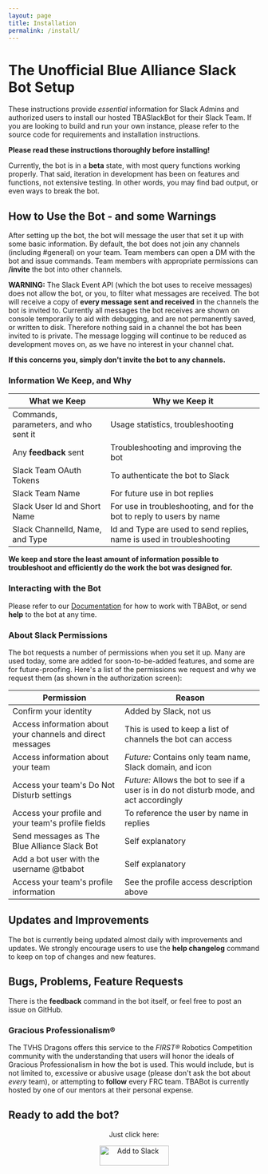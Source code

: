 ```yaml
---
layout: page
title: Installation
permalink: /install/
---
```


# The Unofficial Blue Alliance Slack Bot Setup #

These instructions provide _essential_ information for Slack Admins and authorized users to install our hosted
TBASlackBot for their Slack Team. If you are looking to build and run your own instance, please refer to the 
source code for requirements and installation instructions.

__Please read these instructions thoroughly before installing!__

Currently, the bot is in a __beta__ state, with most query functions working properly. That said,
iteration in development has been on features and functions, not extensive testing. In other words, you may find
bad output, or even ways to break the bot.

## How to Use the Bot - and some Warnings ##

After setting up the bot, the bot will message the user that set it up with some basic information. By default,
the bot does not join any channels (including #general) on your team. Team members can open a DM with the bot
and issue commands. Team members with appropriate permissions can __/invite__ the bot into other channels.

__WARNING:__ The Slack Event API (which the bot uses to receive messages) does not allow the bot, or you, to filter
what messages are received. The bot will receive a copy of __every message sent and received__ in the channels the
bot is invited to. Currently all messages the bot receives are shown on console temporarily to aid with debugging,
and are not permanently saved, or written to disk. Therefore nothing said in a channel the bot has been invited to 
is private. The message logging will continue to be reduced as development moves on, as we have no interest in your
channel chat.

__If this concerns you, simply don't invite the bot to any channels.__

### Information We Keep, and Why ###

| What we Keep                          | Why we Keep it                                                        |
| ------------------------------------- | --------------------------------------------------------------------- |
| Commands, parameters, and who sent it | Usage statistics, troubleshooting                                     |
| Any __feedback__ sent                 | Troubleshooting and improving the bot                                 |
| Slack Team OAuth Tokens               | To authenticate the bot to Slack                                      |
| Slack Team Name                       | For future use in bot replies                                         |
| Slack User Id and Short Name          | For use in troubleshooting, and for the bot to reply to users by name |
| Slack ChannelId, Name, and Type       | Id and Type are used to send replies, name is used in troubleshooting |

__We keep and store the least amount of information possible to troubleshoot and efficiently do the work the bot 
 was designed for.__

### Interacting with the Bot ###

Please refer to our [Documentation](/docs) for how to work with TBABot, or send __help__ to the bot at any time.

### About Slack Permissions ###
The bot requests a number of permissions when you set it up. Many are used today, some are added for
soon-to-be-added features, and some are for future-proofing. Here's a list of the permissions we request and why
we request them (as shown in the authorization screen):

| Permission                                                 | Reason                                                                                   |
| ---------------------------------------------------------- | ---------------------------------------------------------------------------------------- |
| Confirm your identity                                      | Added by Slack, not us                                                                   |
| Access information about your channels and direct messages | This is used to keep a list of channels the bot can access                               |
| Access information about your team                         | _Future:_ Contains only team name, Slack domain, and icon                                |
| Access your team's Do Not Disturb settings                 | _Future:_ Allows the bot to see if a user is in do not disturb mode, and act accordingly |
| Access your profile and your team's profile fields         | To reference the user by name in replies                                                 |
| Send messages as The Blue Alliance Slack Bot               | Self explanatory                                                                         |
| Add a bot user with the username @tbabot                   | Self explanatory                                                                         |
| Access your team's profile information                     | See the profile access description above                                                 |

## Updates and Improvements ##
The bot is currently being updated almost daily with improvements and updates. We strongly encourage users to
use the __help changelog__ command to keep on top of changes and new features.

## Bugs, Problems, Feature Requests ##
There is the __feedback__ command in the bot itself, or feel free to post an issue on GitHub.

### Gracious Professionalism&reg; ###

The TVHS Dragons offers this service to the _FIRST&reg;_ Robotics Competition community with the understanding that
users will honor the ideals of Gracious Professionalism in how the bot is used. This would include, but is not 
limited to, excessive or abusive usage (please don't ask the bot about _every_ team), or attempting to __follow__
every FRC team. TBABot is currently hosted by one of our mentors at their personal expense.

## Ready to add the bot? ##

<p align="center">Just click here:</p>
<div align="center">
    <a href="https://slack.com/oauth/authorize?scope=bot,channels:read,chat:write:bot,dnd:read,groups:read,im:read,mpim:read,team:read,users.profile:read,users:read&client_id=74043304640.74011404435">
        <img alt="Add to Slack" height="40" width="139" src="https://platform.slack-edge.com/img/add_to_slack.png"
             srcset="https://platform.slack-edge.com/img/add_to_slack.png 1x, https://platform.slack-edge.com/img/add_to_slack@2x.png 2x"/>
    </a>
</div>
